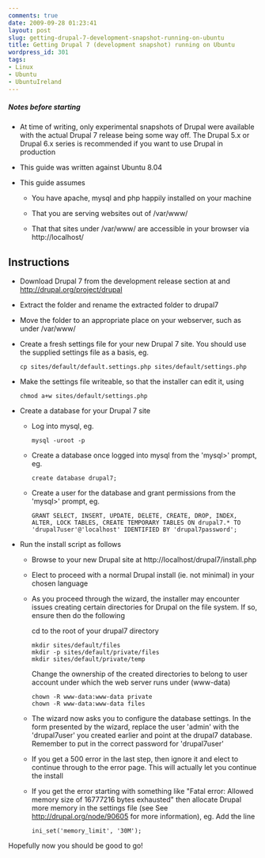 ```yaml
---
comments: true
date: 2009-09-28 01:23:41
layout: post
slug: getting-drupal-7-development-snapshot-running-on-ubuntu
title: Getting Drupal 7 (development snapshot) running on Ubuntu
wordpress_id: 301
tags:
- Linux
- Ubuntu
- UbuntuIreland
---
```


##### Notes before starting
* At time of writing, only experimental snapshots of Drupal were available with the actual Drupal 7 release being some way off. The Drupal 5.x or Drupal 6.x series is recommended if you want to use Drupal in production
	
* This guide was written against Ubuntu 8.04
	
* This guide assumes
	
  * You have apache, mysql and php happily installed on your machine
	
  * That you are serving websites out of /var/www/
	
  * That that sites under /var/www/ are accessible in your browser via http://localhost/

## Instructions
	
* Download Drupal 7 from the development release section at and http://drupal.org/project/drupal
	
* Extract the folder and rename the extracted folder to drupal7
	
* Move the folder to an appropriate place on your webserver, such as under /var/www/
	
* Create a fresh settings file for your new Drupal 7 site. You should use the supplied settings file as a basis, eg.
	
      cp sites/default/default.settings.php sites/default/settings.php
	
* Make the settings file writeable, so that the installer can edit it, using
	
      chmod a+w sites/default/settings.php

* Create a database for your Drupal 7 site
	
  * Log into mysql, eg.
	
        mysql -uroot -p
	
  * Create a database once logged into mysql from the 'mysql>' prompt, eg.

        create database drupal7;
	
  * Create a user for the database and grant permissions from the 'mysql>' prompt, eg.
	
        GRANT SELECT, INSERT, UPDATE, DELETE, CREATE, DROP, INDEX, ALTER, LOCK TABLES, CREATE TEMPORARY TABLES ON drupal7.* TO 'drupal7user'@'localhost' IDENTIFIED BY 'drupal7password';
	
* Run the install script as follows
	
  * Browse to your new Drupal site at http://localhost/drupal7/install.php
	
  * Elect to proceed with a normal Drupal install (ie. not minimal) in your chosen language
	
  * As you proceed through the wizard, the installer may encounter issues creating certain directories for Drupal on the file system. If so, ensure then do the following
	
    cd to the root of your drupal7 directory
	
        mkdir sites/default/files
        mkdir -p sites/default/private/files
        mkdir sites/default/private/temp
	
    Change the ownership of the created directories to belong to user account under which the web server runs under (www-data)
	
        chown -R www-data:www-data private
        chown -R www-data:www-data files
	
  * The wizard now asks you to configure the database settings. In the form presented by the wizard, replace the user 'admin' with the 'drupal7user' you created earlier and point at the drupal7 database. Remember to put in the correct password for 'drupal7user'
	
  * If you get a 500 error in the last step, then ignore it and elect to continue through to the error page. This will actually let you continue the install
	
  * If you get the error starting with something like "Fatal error: Allowed memory size of 16777216 bytes exhausted" then allocate Drupal more memory in the settings file (see See http://drupal.org/node/90605 for more information), eg. Add the line
	
        ini_set('memory_limit', '30M');

Hopefully now you should be good to go!
